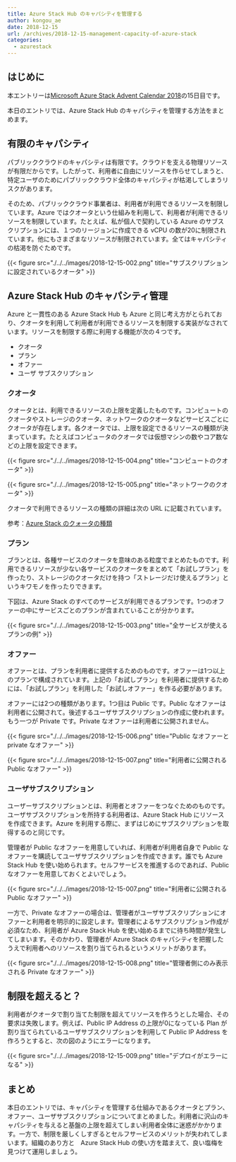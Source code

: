 ```yaml
---
title: Azure Stack Hub のキャパシティを管理する
author: kongou_ae
date: 2018-12-15
url: /archives/2018-12-15-management-capacity-of-azure-stack
categories:
  - azurestack
---
```


## はじめに

本エントリーは[Microsoft Azure Stack Advent Calendar 2018](https://qiita.com/advent-calendar/2018/azure-stack)の15日目です。

本日のエントリでは、Azure Stack Hub のキャパシティを管理する方法をまとめます。

## 有限のキャパシティ

パブリッククラウドのキャパシティは有限です。クラウドを支える物理リソースが有限だからです。したがって、利用者に自由にリソースを作らせてしまうと、特定ユーザのためにパブリッククラウド全体のキャパシティが枯渇してしまうリスクがあります。

そのため、パブリッククラウド事業者は、利用者が利用できるリソースを制限しています。Azure ではクオータという仕組みを利用して、利用者が利用できるリソースを制限しています。たとえば、私が個人で契約している Azure のサブスクリプションには、１つのリージョンに作成できる vCPU の数が20に制限されています。他にもさまざまなリソースが制限されています。全てはキャパシティの枯渇を防ぐためです。

{{< figure src="./../../images/2018-12-15-002.png" title="サブスクリプションに設定されているクオータ" >}}
 
## Azure Stack Hub のキャパシティ管理

Azure と一貫性のある Azure Stack Hub も Azure と同じ考え方がとられており、クオータを利用して利用者が利用できるリソースを制限する実装がなされています。リソースを制限する際に利用する機能が次の４つです。

* クオータ
* プラン
* オファー
* ユーザ サブスクリプション

### クオータ

クオータとは、利用できるリソースの上限を定義したものです。コンピュートのクオータやストレージのクオータ、ネットワークのクオータなどサービスごとにクオータが存在します。各クオータでは、上限を設定できるリソースの種類が決まっています。たとえばコンピュータのクオータでは仮想マシンの数やコア数などの上限を設定できます。

{{< figure src="./../../images/2018-12-15-004.png" title="コンピュートのクオータ" >}}

{{< figure src="./../../images/2018-12-15-005.png" title="ネットワークのクオータ" >}}

クオータで利用できるリソースの種類の詳細は次の URL に記載されています。

参考：[Azure Stack のクォータの種類](https://docs.microsoft.com/ja-jp/azure/azure-stack/azure-stack-quota-types)

### プラン
 
ブランとは、各種サービスのクオータを意味のある粒度でまとめたものです。利用できるリソースが少ない各サービスのクオータをまとめて「お試しプラン」を作ったり、ストレージのクオータだけを持つ「ストレージだけ使えるプラン」というキワモノを作ったりできます。

下図は、Azure Stack のすべてのサービスが利用できるプランです。1つのオファーの中にサービスごとのプランが含まれていることが分かります。

{{< figure src="./../../images/2018-12-15-003.png" title="全サービスが使えるプランの例" >}}

### オファー

オファーとは、プランを利用者に提供するためのものです。オファーは1つ以上のプランで構成されています。上記の「お試しプラン」を利用者に提供するためには、「お試しプラン」を利用した「お試しオファー」を作る必要があります。

オファーには2つの種類があります。1つ目は Public です。Public なオファーは利用者に公開されて。後述するユーザサブスクリプションの作成に使われます。もう一つが Private です。Private なオファーは利用者に公開されません。

{{< figure src="./../../images/2018-12-15-006.png" title="Public なオファーと private なオファー" >}}

{{< figure src="./../../images/2018-12-15-007.png" title="利用者に公開されるPublic なオファー" >}}

### ユーザサブスクリプション

ユーザーサブスクリプションとは、利用者とオファーをつなぐためのものです。ユーザサブスクリプションを所持する利用者は、Azure Stack Hub にリソースを作成できます。Azure を利用する際に、まずはじめにサブスクリプションを取得するのと同じです。

管理者が Public なオファーを用意していれば、利用者が利用者自身で Public なオファーを購読してユーザサブスクリプションを作成できます。誰でも Azure Stack Hub を使い始められます。セルフサービスを推進するのであれば、Public なオファーを用意しておくとよいでしょう。

{{< figure src="./../../images/2018-12-15-007.png" title="利用者に公開されるPublic なオファー" >}}

一方で、Private なオファーの場合は、管理者がユーザサブスクリプションにオファーと利用者を明示的に設定します。管理者によるサブスクリプション作成が必須なため、利用者が Azure Stack Hub を使い始めるまでに待ち時間が発生してしまいます。そのかわり、管理者が Azure Stack のキャパシティを把握したうえで利用者へのリソースを割り当てられるというメリットがあります。

{{< figure src="./../../images/2018-12-15-008.png" title="管理者側にのみ表示される Private なオファー" >}}

## 制限を超えると？

利用者がクオータで割り当てた制限を超えてリソースを作ろうとした場合、その要求は失敗します。例えば、Public IP Address の上限が0になっている Plan が割り当てられているユーザサブスクリプションを利用して Public IP Address を作ろうとすると、次の図のようにエラーになります。

{{< figure src="./../../images/2018-12-15-009.png" title="デプロイがエラーになる" >}}

## まとめ

本日のエントリでは、キャパシティを管理する仕組みであるクオータとプラン、オファー、ユーザサブスクリプションについてまとめました。利用者に沢山のキャパシティを与えると基盤の上限を超えてしまい利用者全体に迷惑がかかります。一方で、制限を厳しくしすぎるとセルフサービスのメリットが失われてしまいます。組織のあり方と　Azure Stack Hub の使い方を踏まえて、良い塩梅を見つけて運用しましょう。

